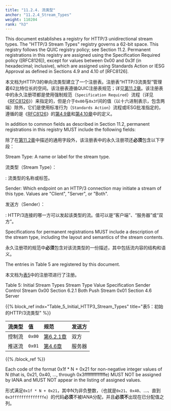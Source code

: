 ```yaml
---
title: "11.2.4. 流类型"
anchor: "11.2.4_Stream_Types"
weight: 110204
rank: "h3"
---
```


This document establishes a registry for HTTP/3 unidirectional stream types. The "HTTP/3 Stream Types" registry governs a 62-bit space. This registry follows the QUIC registry policy; see Section 11.2. Permanent registrations in this registry are assigned using the Specification Required policy ([RFC8126]), except for values between 0x00 and 0x3f (in hexadecimal; inclusive), which are assigned using Standards Action or IESG Approval as defined in Sections 4.9 and 4.10 of [RFC8126].

本文档为HTTP/3的单向流类型建立了一个注册表。注册表“HTTP/3流类型”管理着62比特位长的空间。该注册表遵循QUIC注册表规范；详见[第11.2章]()。该注册表中的永久注册项都是使用强制规范（`Specification Required`）流程（详见《[RFC8126]()》）来指定的，但是介于`0x00`与`0x3f`间的值（以十六进制表示，包含两端）除外，它们是使用标准行为（`Standards Action`）流程或IESG批准指定的，遵循的是《[RFC8126]()》的[第4.9章]()和[第4.10章]()中的定义。

In addition to common fields as described in Section 11.2, permanent registrations in this registry MUST include the following fields:

除了在[第11.2章]()中描述的通用字段外，该注册表中的永久注册项还**必须**包含以下字段：

Stream Type:
A name or label for the stream type.

流类型（Stream Type）：

:   流类型的名称或标签。

Sender:
Which endpoint on an HTTP/3 connection may initiate a stream of this type. Values are "Client", "Server", or "Both".

发送方（Sender）：

:   HTTP/3连接的哪一方可以发起该类型的流。值可以是“客户端”、“服务器”或“双方”。

Specifications for permanent registrations MUST include a description of the stream type, including the layout and semantics of the stream contents.

永久注册项的规范中**必须**包含对该流类型的一份描述，其中包括流内容的结构和语义。

The entries in Table 5 are registered by this document.

本文档为[表5]()中的注册项进行了注册。

Table 5: Initial Stream Types
Stream Type	Value	Specification	Sender
Control Stream	0x00	Section 6.2.1	Both
Push Stream	0x01	Section 4.6	Server

{{% block_ref
indx="Table_5_Initial_HTTP3_Stream_Types"
title="表5：初始的HTTP/3流类型" %}}

| 流类型 | 值      | 规范          | 发送方 |
|:----|:-------|:------------|:----|
| 控制流 | `0x00` | [第6.2.1章]() | 双方  |
| 推送流 | `0x01` | [第4.6章]()   | 服务器 |

{{% /block_ref %}}

Each code of the format 0x1f * N + 0x21 for non-negative integer values of N (that is, 0x21, 0x40, ..., through 0x3ffffffffffffffe) MUST NOT be assigned by IANA and MUST NOT appear in the listing of assigned values.

形式满足`0x1f * N + 0x21`，其中N为非负整数，（也就是`0x21`、`0x40`、...、直到`0x3ffffffffffffffe`）的代码**必须**不被IANA分配，并且**必须不**出现在已分配值之列。
